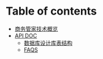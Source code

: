 # Table of contents

* [商务管家技术概览](README.md)
* [API DOC](api-doc/README.md)
  * [数据库设计库表结构](api-doc/shu-ju-ku-she-ji-ku-biao-jie-gou.md)
  * [FAQS](api-doc/faqs.md)

